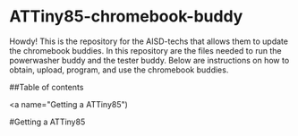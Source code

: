 # ATTiny85-chromebook-buddy
Howdy! This is the repository for the AISD-techs that allows them to update the chromebook buddies. In this repository are the files needed to run the powerwasher buddy and the tester buddy. Below are instructions on how to obtain, upload, program, and use the chromebook buddies.


##Table of contents



<a name="Getting a ATTiny85")

   
   
   
   
   
   
   
   
   
   
   
   
   
   
   
   
   
   
   
   
   
   
   
   
   
   
   
   
   
   
   
   
   
   
   
   
   
   
   
   
   
   
   
   
   
   
   
   
   
   
#Getting a ATTiny85
